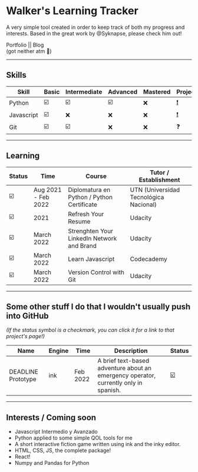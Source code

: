 # Walker's Learning Tracker
 A very simple tool created in order to keep track of both my progress and interests. Based in the great work by @Syknapse, please check him out!

Portfolio || Blog <br>
(got neither atm :woozy_face:)
___
## Skills
| Skill      | Basic                   | Intermediate            | Advanced                | Mastered | Project(s)                                                                        |
| ---------- | ----------------------- | ----------------------- | ----------------------- | -------- | --------------------------------------------------------------------------------- |
| Python     | :ballot_box_with_check: | :ballot_box_with_check: | :ballot_box_with_check: | :x:      | [:exclamation:](https://github.com/WalkerMillgress/Python-Sorter-App)             |
| Javascript | :ballot_box_with_check: | :x:                     | :x:                     | :x:      | [:exclamation:](https://github.com/WalkerMillgress/AttorneyOnline-char.ini-Maker) |
| Git        | :ballot_box_with_check: | :ballot_box_with_check: | :x:                     | :x:      | :question:                                                                        |
___
## Learning
| Status                  | Time                | Course                                     | Tutor / Establishment                  |
| ----------------------- | ------------------- | ------------------------------------------ | -------------------------------------- |
| :ballot_box_with_check: | Aug 2021 - Feb 2022 | Diplomatura en Python / Python Certificate | UTN (Universidad Tecnológica Nacional) |
| :ballot_box_with_check: | 2021                | Refresh Your Resume                        | Udacity                                |
| :ballot_box_with_check: | March 2022          | Strenghten Your LinkedIn Network and Brand | Udacity                                |
| :ballot_box_with_check: | March 2022          | Learn Javascript                           | Codecademy                             |
| :ballot_box_with_check: | March 2022          | Version Control with Git                   | Udacity                                |
___
## Some other stuff I do that I wouldn't usually push into GitHub
*(If the status symbol is a checkmark, you can click it for a link to that project's page!)*

| Name               | Engine | Time     | Description                                                                          | Status                                                            |
| ------------------ | ------ | -------- | ------------------------------------------------------------------------------------ | ----------------------------------------------------------------- |
| DEADLINE Prototype | ink    | Feb 2022 | A brief text-based adventure about an emergency operator, currently only in spanish. | [:ballot_box_with_check:](https://1ksteps.itch.io/deadline-alpha) |
___
## Interests / Coming soon
- Javascript Intermedio y Avanzado
- Python applied to some simple QOL tools for me
- A short interactive fiction game written using ink and the inky editor.
- HTML, CSS, JS, the complete package!
- React!
- Numpy and Pandas for Python